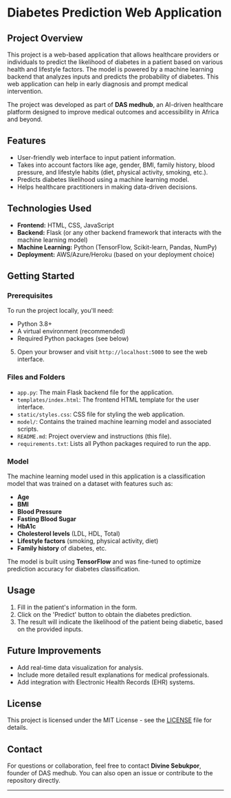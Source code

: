 # Diabetes Prediction Web Application

## Project Overview
This project is a web-based application that allows healthcare providers or individuals to predict the likelihood of diabetes in a patient based on various health and lifestyle factors. The model is powered by a machine learning backend that analyzes inputs and predicts the probability of diabetes. This web application can help in early diagnosis and prompt medical intervention.

The project was developed as part of **DAS medhub**, an AI-driven healthcare platform designed to improve medical outcomes and accessibility in Africa and beyond.

## Features
- User-friendly web interface to input patient information.
- Takes into account factors like age, gender, BMI, family history, blood pressure, and lifestyle habits (diet, physical activity, smoking, etc.).
- Predicts diabetes likelihood using a machine learning model.
- Helps healthcare practitioners in making data-driven decisions.

## Technologies Used
- **Frontend:** HTML, CSS, JavaScript
- **Backend:** Flask (or any other backend framework that interacts with the machine learning model)
- **Machine Learning:** Python (TensorFlow, Scikit-learn, Pandas, NumPy)
- **Deployment:** AWS/Azure/Heroku (based on your deployment choice)

## Getting Started

### Prerequisites
To run the project locally, you'll need:
- Python 3.8+
- A virtual environment (recommended)
- Required Python packages (see below)


5. Open your browser and visit `http://localhost:5000` to see the web interface.

### Files and Folders

- `app.py`: The main Flask backend file for the application.
- `templates/index.html`: The frontend HTML template for the user interface.
- `static/styles.css`: CSS file for styling the web application.
- `model/`: Contains the trained machine learning model and associated scripts.
- `README.md`: Project overview and instructions (this file).
- `requirements.txt`: Lists all Python packages required to run the app.

### Model
The machine learning model used in this application is a classification model that was trained on a dataset with features such as:
- **Age**
- **BMI**
- **Blood Pressure**
- **Fasting Blood Sugar**
- **HbA1c**
- **Cholesterol levels** (LDL, HDL, Total)
- **Lifestyle factors** (smoking, physical activity, diet)
- **Family history** of diabetes, etc.

The model is built using **TensorFlow** and was fine-tuned to optimize prediction accuracy for diabetes classification.

## Usage
1. Fill in the patient's information in the form.
2. Click on the 'Predict' button to obtain the diabetes prediction.
3. The result will indicate the likelihood of the patient being diabetic, based on the provided inputs.

## Future Improvements
- Add real-time data visualization for analysis.
- Include more detailed result explanations for medical professionals.
- Add integration with Electronic Health Records (EHR) systems.


## License
This project is licensed under the MIT License - see the [LICENSE](LICENSE) file for details.

## Contact
For questions or collaboration, feel free to contact **Divine Sebukpor**, founder of DAS medhub. You can also open an issue or contribute to the repository directly.

---

